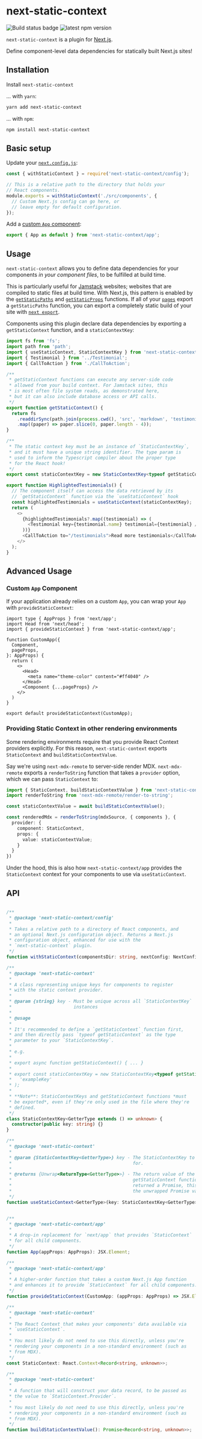 # next-static-context

![Build status badge](https://img.shields.io/github/workflow/status/newsguildny/next-static-context/Validation/main) ![latest npm version](https://img.shields.io/npm/v/next-static-context/latest)

`next-static-context` is a plugin for [Next.js](https://nextjs.org).

Define component-level data dependencies for statically built Next.js sites!

## Installation

Install `next-static-context`

... with `yarn`:

```sh
yarn add next-static-context
```

... with `npm`:

```sh
npm install next-static-context
```

## Basic setup

Update your [`next.config.js`](https://nextjs.org/docs/api-reference/next.config.js/introduction):

```javascript
const { withStaticContext } = require('next-static-context/config');

// This is a relative path to the directory that holds your
// React components.
module.exports = withStaticContext('./src/components', {
  // Custom Next.js config can go here, or
  // leave empty for default configuration.
});
```

Add a [custom `App` component](https://nextjs.org/docs/advanced-features/custom-app):

```typescript
export { App as default } from 'next-static-context/app';
```

## Usage

`next-static-context` allows you to define data dependencies for your components *in your component files*, to be fulfilled at build time.

This is particularly useful for [Jamstack](https://jamstack.org/) websites; websites that are compiled to static files at build time. With Next.js, this pattern is enabled by the [`getStaticPaths`](https://nextjs.org/docs/basic-features/data-fetching/get-static-paths) and [`getStaticProps`](https://nextjs.org/docs/basic-features/data-fetching/get-static-props) functions. If all of your [`pages`](https://nextjs.org/docs/basic-features/pages) export a `getStaticPaths` function, you can export a completely static build of your site with [`next export`](https://nextjs.org/docs/advanced-features/static-html-export).

Components using this plugin declare data dependencies by exporting a `getStaticContext` function, and a `staticContextKey`:

```typescript
import fs from 'fs';
import path from 'path';
import { useStaticContext, StaticContextKey } from 'next-static-context';
import { Testimonial } from '../Testimonial';
import { CallToAction } from './CallToAction';

/**
 * getStaticContext functions can execute any server-side code
 * allowed from your build context. For Jamstack sites, this
 * is most often file system reads, as demonstrated here,
 * but it can also include database access or API calls.
 */
export function getStaticContext() {
  return fs
    .readdirSync(path.join(process.cwd(), 'src', 'markdown', 'testimonials'))
    .map((paper) => paper.slice(0, paper.length - 4));
}

/**
 * The static context key must be an instance of `StaticContextKey`,
 * and it must have a unique string identifier. The type param is
 * used to inform the Typescript compiler about the proper type
 * for the React hook!
 */
export const staticContextKey = new StaticContextKey<typeof getStaticContext>('highlightedTestimonials');

export function HighlightedTestimonials() {
  // The component itself can access the data retrieved by its
  // `getStaticContext` function via the `useStaticContext` hook
  const highlightedTestimonials = useStaticContext(staticContextKey);
  return (
    <>
      {highlightedTestimonials?.map((testimonial) => (
        <Testimonial key={testimonial.name} testimonial={testimonial} />
      ))}
      <CallToAction to="/testimonials">Read more testimonials</CallToAction>
    </>
  );
}
```

## Advanced Usage

### Custom `App` Component

If your application already relies on a custom `App`, you can wrap your `App` with `provideStaticContext`:

```tsx
import type { AppProps } from 'next/app';
import Head from 'next/head';
import { provideStaticContext } from 'next-static-context/app';

function CustomApp({
  Component,
  pageProps,
}: AppProps) {
  return (
    <>
      <Head>
        <meta name="theme-color" content="#ff4040" />
      </Head>
      <Component {...pageProps} />
    </>
  )
}

export default provideStaticContext(CustomApp);
```

### Providing Static Context in other rendering environments

Some rendering environments require that you provide React Context providers explicitly. For this reason, `next-static-context` exports `StaticContext` and `buildStaticContextValue`.

Say we're using `next-mdx-remote` to server-side render MDX. `next-mdx-remote` exports a `renderToString` function that takes a `provider` option, which we can pass `StaticContext` to:

```typescript
import { StaticContext, buildStaticContextValue } from 'next-static-context';
import renderToString from 'next-mdx-remote/render-to-string';

const staticContextValue = await buildStaticContextValue();

const renderedMdx = renderToString(mdxSource, { components }, {
  provider: {
    component: StaticContext,
    props: {
      value: staticContextValue;
    }
  }
})
```

Under the hood, this is also how `next-static-context/app` provides the `StaticContext` context for your components to use via `useStaticContext`.

## API

```typescript

/**
 * @package 'next-static-context/config'
 * 
 * Takes a relative path to a directory of React components, and
 * an optional Next.js configuration object. Returns a Next.js
 * configuration object, enhanced for use with the
 * `next-static-context` plugin.
 */
function withStaticContext(componentsDir: string, nextConfig: NextConfig = {}): NextConfig;

/**
 * @package 'next-static-context'
 * 
 * A class representing unique keys for components to register
 * with the static context provider.
 * 
 * @param {string} key - Must be unique across all `StaticContextKey`
 *                       instances
 * 
 * @usage
 * 
 * It's recommended to define a `getStaticContext` function first,
 * and then directly pass `typeof getStaticContext` as the type
 * parameter to your `StaticContextKey`.
 * 
 * e.g.
 * 
 * export async function getStaticContext() { ... }
 * 
 * export const staticContextKey = new StaticContextKey<typeof getStaticContext>(
 *   'exampleKey'
 * );
 * 
 * **Note**: StaticContextKeys and getStaticContext functions *must
 * be exported*, even if they're only used in the file where they're
 * defined.
 */
class StaticContextKey<GetterType extends () => unknown> {
  constructor(public key: string) {}
}

/**
 * @package 'next-static-context'
 * 
 * @param {StaticContextKey<GetterType>} key - The StaticContextKey to retrieve data
 *                                             for.
 * 
 * @returns {Unwrap<ReturnType<GetterType>>} - The return value of the associated
 *                                             getStaticContext function. If the function
 *                                             returned a Promise, this hook will return
 *                                             the unwrapped Promise value.
 */
function useStaticContext<GetterType>(key: StaticContextKey<GetterType>): Unwrap<ReturnType<GetterType>>;


/**
 * @package 'next-static-context/app'
 * 
 * A drop-in replacement for `next/app` that provides `StaticContext`
 * for all child components.
 */
function App(appProps: AppProps): JSX.Element;

/**
 * @package 'next-static-context/app'
 * 
 * A higher-order function that takes a custom Next.js App function
 * and enhances it to provide `StaticContext` for all child components.
 */
function provideStaticContext(CustomApp: (appProps: AppProps) => JSX.Element): JSX.Element;

/**
 * @package 'next-static-context'
 * 
 * The React Context that makes your components' data available via
 * `useStaticContext`.
 * 
 * You most likely do not need to use this directly, unless you're
 * rendering your components in a non-standard environment (such as
 * from MDX).
 */
const StaticContext: React.Context<Record<string, unknown>>;

/**
 * @package 'next-static-context'
 * 
 * A function that will construct your data record, to be passed as
 * the value to `StaticContext.Provider`.
 * 
 * You most likely do not need to use this directly, unless you're
 * rendering your components in a non-standard environment (such as
 * from MDX).
 */
function buildStaticContextValue(): Promise<Record<string, unknown>>;
```
